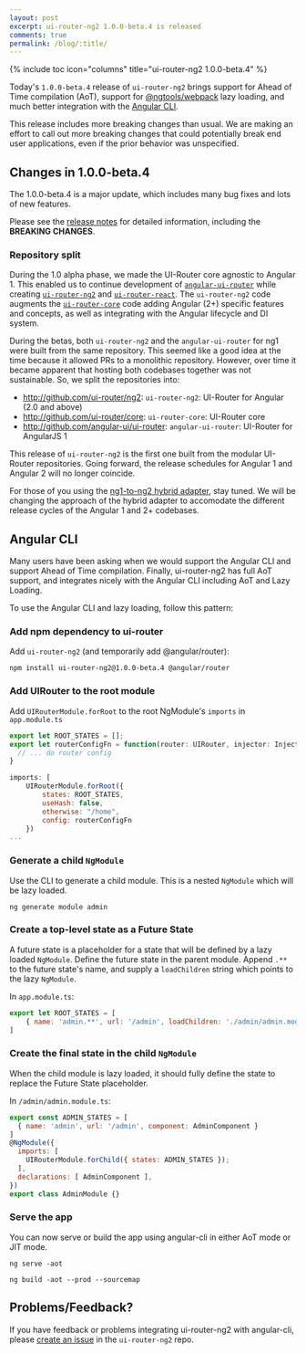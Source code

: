 ```yaml
---
layout: post
excerpt: ui-router-ng2 1.0.0-beta.4 is released
comments: true
permalink: /blog/:title/
---
```


{% include toc icon="columns" title="ui-router-ng2 1.0.0-beta.4" %}

Today's `1.0.0-beta.4` release of `ui-router-ng2` brings support for Ahead of Time compilation (AoT),
support for [@ngtools/webpack](https://www.npmjs.com/package/@ngtools/webpack) lazy loading,
and much better integration with the [Angular CLI](https://github.com/angular/angular-cli).

This release includes more breaking changes than usual.
We are making an effort to call out more breaking changes that could potentially 
break end user applications, even if the prior behavior was unspecified.

## Changes in 1.0.0-beta.4

The 1.0.0-beta.4 is a major update, which includes many bug fixes and lots of new features.

Please see the [release notes](https://github.com/ui-router/ng2/releases/tag/1.0.0-beta.4) 
for detailed information, including the **BREAKING CHANGES**.


### Repository split

During the 1.0 alpha phase, we made the UI-Router core agnostic to Angular 1.
This enabled us to continue development of 
[`angular-ui-router`](https://github.com/angular-ui/ui-router/)
while creating 
[`ui-router-ng2`](https://ui-router.github.io/ng2/)
and 
[`ui-router-react`](https://ui-router.github.io/react/).
The `ui-router-ng2` code augments the 
[`ui-router-core`](https://github.com/ui-router/core) 
code adding Angular (2+) specific features and concepts, as well as integrating with the Angular lifecycle and DI system.

During the betas, both `ui-router-ng2` and the `angular-ui-router` for ng1 were built from the same repository.
This seemed like a good idea at the time because it allowed PRs to a monolithic repository.
However, over time it became apparent that hosting both codebases together was not sustainable.
So, we split the repositories into:

- http://github.com/ui-router/ng2: `ui-router-ng2`: UI-Router for Angular (2.0 and above)
- http://github.com/ui-router/core: `ui-router-core`: UI-Router core
- http://github.com/angular-ui/ui-router: `angular-ui-router`: UI-Router for AngularJS 1

This release of `ui-router-ng2` is the first one built from the modular UI-Router repositories.
Going forward, the release schedules for Angular 1 and Angular 2 will no longer coincide.

For those of you using the [ng1-to-ng2 hybrid adapter](https://github.com/ui-router/ng1-to-ng2), stay tuned.
We will be changing the approach of the hybrid adapter to accomodate the different release cycles
of the Angular 1 and 2+ codebases.


## Angular CLI

Many users have been asking when we would support the Angular CLI and support Ahead of Time compilation.
Finally, ui-router-ng2 has full AoT support, and integrates nicely with the Angular CLI including AoT and Lazy Loading.

To use the Angular CLI and lazy loading, follow this pattern:

### Add npm dependency to ui-router
Add `ui-router-ng2` (and temporarily add @angular/router): 
```
npm install ui-router-ng2@1.0.0-beta.4 @angular/router
```

### Add UIRouter to the root module

Add `UIRouterModule.forRoot` to the root NgModule's `imports` in `app.module.ts`

```js
export let ROOT_STATES = [];
export let routerConfigFn = function(router: UIRouter, injector: Injector) {
  // ... do router config
}
````

```js
imports: [
    UIRouterModule.forRoot({
        states: ROOT_STATES,
        useHash: false,
        otherwise: "/home",
        config: routerConfigFn
    })
...
```

### Generate a child `NgModule`

Use the CLI to generate a child module.
This is a nested `NgModule` which will be lazy loaded.

```
ng generate module admin
```

### Create a top-level state as a Future State

A future state is a placeholder for a state that will be defined by a lazy loaded `NgModule`.
Define the future state in the parent module.
Append `.**` to the future state's name, and supply a `loadChildren` string which points to the lazy `NgModule`.

In `app.module.ts`:

```js
export let ROOT_STATES = [
    { name: 'admin.**', url: '/admin', loadChildren: './admin/admin.module#AdminModule' }
]
```

### Create the final state in the child `NgModule`

When the child module is lazy loaded, it should fully define the state to replace the Future State placeholder.

In `/admin/admin.module.ts`: 

```js
export const ADMIN_STATES = [
  { name: 'admin', url: '/admin', component: AdminComponent }
]
@NgModule({
  imports: [ 
    UIRouterModule.forChild({ states: ADMIN_STATES });
  ],
  declarations: [ AdminComponent ],
})
export class AdminModule {}
```

### Serve the app

You can now serve or build the app using angular-cli in either AoT mode or JIT mode.

```
ng serve -aot
```

```
ng build -aot --prod --sourcemap
```

## Problems/Feedback?

If you have feedback or problems integrating ui-router-ng2 with angular-cli, please [create an issue](https://github.com/ui-router/ng2/issues)
in the `ui-router-ng2` repo.
